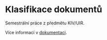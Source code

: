 # Klasifikace dokumentů

Semestrální práce z předmětu KIV/UIR.

Více informací v [dokumentaci](doc/kiv-uir-sp.pdf).
